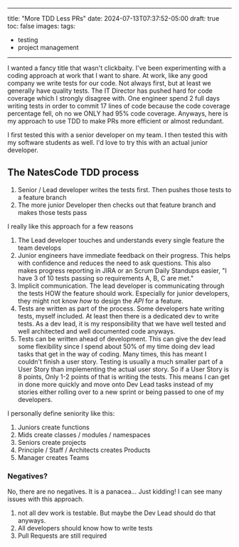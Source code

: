
---
title: "More TDD Less PRs"
date: 2024-07-13T07:37:52-05:00
draft: true
toc: false
images:
tags:
  - testing
  - project management
---

I wanted a fancy title that wasn't clickbaity. I've been experimenting with a coding approach at work that I want to share. At work, like any good company we write
tests for our code. Not always first, but at least we generally have quality tests. The IT Director has pushed hard for code coverage which I strongly disagree with. One engineer spend 2 full days writing tests in order to commit 17 lines of code because the code coverage percentage fell, oh no we ONLY had 95% code coverage. Anyways, here is my approach to use TDD to make PRs more efficient or almost redundant.

I first tested this with a senior developer on my team. I then tested this with my software students as well. I'd love to try this with an actual junior developer. 

## The NatesCode TDD process

1) Senior / Lead developer writes the tests first. Then pushes those tests to a feature branch
2) The more junior Developer then checks out that feature branch and makes those tests pass

I really like this approach for a few reasons

1) The Lead developer touches and understands every single feature the team develops
1) Junior engineers have immediate feedback on their progress. This helps with confidence and reduces the need to ask questions. This also
makes progress reporting in JIRA or an Scrum Daily Standups easier, "I have 3 of 10 tests passing so requirements A, B, C are met." 
1) Implicit communication. The lead developer is communicating through the tests HOW the feature should work. Especially for junior developers, they might not know *how* to design the *API* for a feature. 
1) Tests are written as part of the process. Some developers hate writing tests, myself included. At least then there is a dedicated dev to write tests. As a dev lead, it is my responsibility that we have well tested and well architected and well documented code anyways. 
1) Tests can be written ahead of development. This can give the dev lead some flexibility since I spend about 50% of my time doing dev lead tasks that get in the way of coding. Many times, this has meant I couldn't finish a user story. Testing is usually a much smaller part of a User Story than implementing the actual user story. So if a User Story is 8 points, Only 1-2 points of that is writing the tests. This means I can get in done more quickly and move onto Dev Lead tasks instead of my stories either rolling over to a new sprint or being passed to one of my developers.

I personally define seniority like this:

1. Juniors create functions
1. Mids create classes / modules / namespaces  
1. Seniors create projects
1. Principle / Staff / Architects creates Products
1. Manager creates Teams


### Negatives?

No, there are no negatives. It is a panacea... Just kidding! I can see many issues with this approach.

1. not all dev work is testable. But maybe the Dev Lead should do that anyways.
1. All developers should know how to write tests
1. Pull Requests are still required